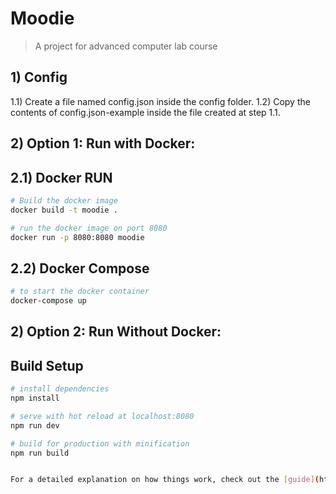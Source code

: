 # Moodie

> A project for advanced computer lab course
## 1) Config
 1.1) Create a file named config.json inside the config folder.
 1.2) Copy the contents of config.json-example inside the file created at step 1.1.

## 2) Option 1: Run with Docker:

## 2.1) Docker RUN

``` bash
# Build the docker image
docker build -t moodie .

# run the docker image on port 8080
docker run -p 8080:8080 moodie
```

## 2.2) Docker Compose

```bash
# to start the docker container
docker-compose up
```
## 2) Option 2: Run Without Docker:

## Build Setup

``` bash
# install dependencies
npm install

# serve with hot reload at localhost:8080
npm run dev

# build for production with minification
npm run build


For a detailed explanation on how things work, check out the [guide](http://vuejs-templates.github.io/webpack/) and [docs for vue-loader](http://vuejs.github.io/vue-loader).
